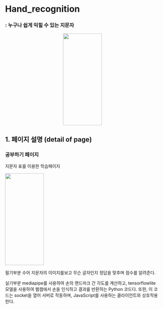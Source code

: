 # Hand_recognition
### : 누구나 쉽게 익힐 수 있는 지문자
<div align="center">
  <img src="assets/image/썸넬.PNG" height="300" width="50%">
</div>


## 1. 페이지 설명 (detail of page)
### 공부하기 페이지
지문자 표를 이용한 학습페이지

<img src="assets/image/공부하기.gif" height="300" width="50%">



필기부분
수어 지문자의 이미지를보고 무슨 글자인지 정답을 맞추며 점수를 알려준다.

실기부분
mediapipe를 사용하여 손의 랜드마크 간 각도를 계산하고, tensorflowlite 모델을 사용하여 웹캠에서 손을 인식하고 결과를 반환하는 Python 코드다. 또한, 이 코드는 socket을 열어 서버로 작동하며, JavaScript를 사용하는 클라이언트와 상호작용한다.
